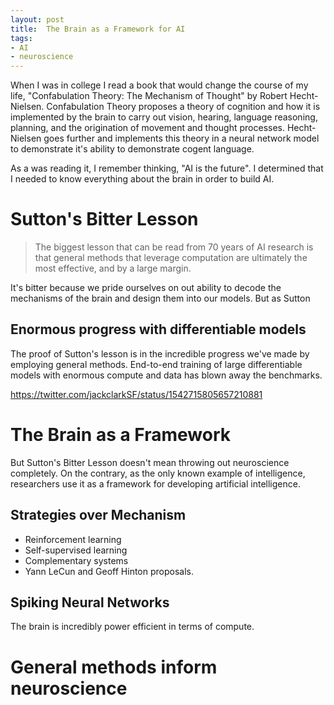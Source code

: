 ```yaml
---
layout: post
title:  The Brain as a Framework for AI
tags:
- AI
- neuroscience
---
```


When I was in college I read a book that would change the course of my life, "Confabulation Theory: The Mechanism of Thought" by Robert Hecht-Nielsen. Confabulation Theory proposes a theory of cognition and how it is implemented by the brain to carry out vision, hearing, language reasoning, planning, and the origination of movement and thought processes. Hecht-Nielsen goes further and implements this theory in a neural network model to demonstrate it's ability to demonstrate cogent language.

As a was reading it, I remember thinking, "AI is the future". I determined that I needed to know everything about the brain in order to build AI.

# Sutton's Bitter Lesson

> The biggest lesson that can be read from 70 years of AI research is that general methods that leverage computation are ultimately the most effective, and by a large margin.

It's bitter because we pride ourselves on out ability to decode the mechanisms of the brain and design them into our models. But as Sutton

## Enormous progress with differentiable models
The proof of Sutton's lesson is in the incredible progress we've made by employing general methods. End-to-end training of large differentiable models with enormous compute and data has blown away the benchmarks.

https://twitter.com/jackclarkSF/status/1542715805657210881

# The Brain as a Framework
But Sutton's Bitter Lesson doesn't mean throwing out neuroscience completely. On the contrary, as the only known example of intelligence, researchers use it as a framework for developing artificial intelligence. 

## Strategies over Mechanism
- Reinforcement learning
- Self-supervised learning
- Complementary systems
- Yann LeCun and Geoff Hinton proposals.

## Spiking Neural Networks
The brain is incredibly power efficient in terms of compute.

# General methods inform neuroscience